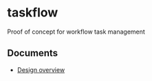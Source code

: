 # taskflow

Proof of concept for workflow task management

## Documents

* [Design overview](./documents/design-overview.md)
